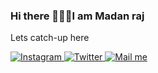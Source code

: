 ### Hi there 🙋🏻‍♂️I am Madan raj

Lets catch-up here 

<a  href="https://www.instagram.com/maddy_madanraj" target="_blank"> ![Instagram](https://img.shields.io/badge/Instagram-B430B1?style=for-the-badge&logo=Instagram&logoColor=white) </a>
<a  href="https://twitter.com/maddy_bhaii" target="_blank"> ![Twitter](https://img.shields.io/badge/Twitter-079CEC?style=for-the-badge&logo=Twitter&logoColor=white) </a>
<a href="https://mail.google.com/mail/u/0/?fs=1&to=thatmadanraj@gmail.com&tf=cm" target="_blank">  ![Mail me](https://img.shields.io/badge/Mail-E24134?style=for-the-badge&logo=Gmail&logoColor=white) </a>


<!-- Here are some ideas to get you started:

- 🔭 I’m currently working on ...
- 🌱 I’m currently learning ...
- 👯 I’m looking to collaborate on ...
- 🤔 I’m looking for help with ...
- 💬 Ask me about ...
- 📫 How to reach me: ...
- 😄 Pronouns: ...
- ⚡ Fun fact: ... -->

